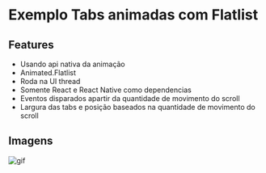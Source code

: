 # Exemplo Tabs animadas com Flatlist

## Features
- Usando api nativa da animação
- Animated.Flatlist
- Roda na UI thread
- Somente React e React Native como dependencias
- Eventos disparados apartir da quantidade de movimento do scroll
- Largura das tabs e posição baseados na quantidade de movimento do scroll

## Imagens
![gif](https://i.imgur.com/BJwidgJ.gif)